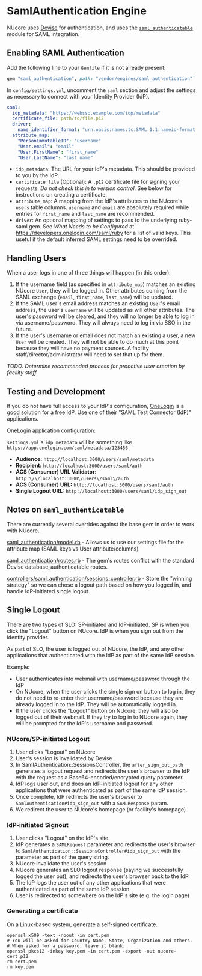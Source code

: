 # SamlAuthentication Engine

NUcore uses [Devise](https://github.com/plataformatec/devise) for authentication,
and uses the [`saml_authenticatable`](https://github.com/apokalipto/devise_saml_authenticatable)
module for SAML integration.

## Enabling SAML Authentication

Add the following line to your `Gemfile` if it is not already present:

```ruby
gem "saml_authentication", path: "vendor/engines/saml_authentication"`
```

In `config/settings.yml`, uncomment the `saml` section and adjust the settings
as necessary to connect with your Identity Provider (IdP).

```yaml
saml:
  idp_metadata: "https://websso.example.com/idp/metadata"
  certificate_file: path/to/file.p12
  driver:
    name_identifier_format: "urn:oasis:names:tc:SAML:1.1:nameid-format:unspecified"
  attribute_map:
    "PersonImmutableID": "username"
    "User.email": "email"
    "User.FirstName": "first_name"
    "User.LastName": "last_name"
```

* `idp_metadata`: The URL for your IdP's metadata. This should be provided to you by the IdP.
* `certificate_file` (Optional): A `.p12` certificate file for signing your requests.
  _Do not check this in to version control_. See below for instructions on creating
  a certificate.
* `attribute_map`: A mapping from the IdP's attributes to the NUcore's `users` table
  columns. `username` and `email` are absolutely required while entries for `first_name`
  and `last_name` are recommended.
* `driver`: An optional mapping of settings to pass to the underlying ruby-saml
  gem. See *What Needs to be Configured* at https://developers.onelogin.com/saml/ruby
  for a list of valid keys. This useful if the default inferred SAML settings
  need to be overrided.

## Handling Users

When a user logs in one of three things will happen (in this order):

1. If the username field (as specified in `attribute_map`) matches an existing
   NUcore `User`, they will be logged in. Other attributes coming from the SAML
   exchange (`email`, `first_name`, `last_name`) will be updated.
2. If the SAML user's email address matches an existing `User`'s email address,
   the user's `username` will be updated as will other attributes. The user's
   password will be cleared, and they will no longer be able to log in via
   username/password. They will always need to log in via SSO in the future.
3. If the user's username or email does not match an existing a user, a new `User`
   will be created. They will not be able to do much at this point because they
   will have no payment sources. A facility staff/director/administrator will need
   to set that up for them.

_TODO: Determine recommended process for proactive user creation by facility staff_

## Testing and Development

If you do not have full access to your IdP's configuration, [OneLogin](https://www.onelogin.com/)
is a good solution for a free IdP. Use one of their "SAML Test Connector (IdP)"
applications.

OneLogin application configuration:

`settings.yml`'s `idp_metadata` will be something like `https://app.onelogin.com/saml/metadata/123456`

* **Audience:** `http://localhost:3000/users/saml/metadata`
* **Recipient:** `http://localhost:3000/users/saml/auth`
* **ACS (Consumer) URL Validator:** `http:\/\/localhost:3000\/users\/saml\/auth`
* **ACS (Consumer) URL:** `http://localhost:3000/users/saml/auth`
* **Single Logout URL:** `http://localhost:3000/users/saml/idp_sign_out`

## Notes on `saml_authenticatable`

There are currently several overrides against the base gem in order to work with NUcore.

[saml_authentication/model.rb](lib/saml_authentication/model.rb) - Allows us to use
our settings file for the attribute map (SAML keys vs User attribute/columns)

[saml_authentication/routes.rb](lib/saml_authentication/routes.rb) - The gem's
routes conflict with the standard Devise database_authenticatable routes.

[controllers/saml_authentication/sessions_controller.rb](app/controllers/saml_authentication/sessions_controller.rb) - Store
the "winning strategy" so we can chose a logout path based on how you logged in, and handle IdP-initiated single logout.

## Single Logout

There are two types of SLO: SP-initiated and IdP-initiated. SP is when you click the "Logout" button
on NUcore. IdP is when you sign out from the identity provider.

As part of SLO, the user is logged out of NUcore, the IdP, and any other applications
that authenticated with the IdP as part of the same IdP session.

Example:
* User authenticates into webmail with username/password through the IdP
* On NUcore, when the user clicks the single sign on button to log in, they do not
  need to re-enter their username/password because they are already logged in to the IdP. They
  will be automatically logged in.
* If the user clicks the "Logout" button on NUcore, they will also be logged out of their
  webmail. If they try to log in to NUcore again, they will be prompted for the IdP's
  username and password.

### NUcore/SP-initiated Logout

1. User clicks "Logout" on NUcore
2. User's session is invalidated by Devise
3. In SamlAuthentication::SessionsController, the `after_sign_out_path` generates a logout request
   and redirects the user's browser to the IdP with the request as a Base64-encoded/encrypted query
   parameter.
4. IdP logs user out, and does an IdP-initiated logout for any other applications that were
   authenticated as part of the same IdP session.
5. Once complete, IdP redirects the user's browser to `SamlAuthentication#idp_sign_out` with a `SAMLResponse`
   param.
6. We redirect the user to NUcore's homepage (or facility's homepage)

### IdP-initiated Signout

1. User clicks "Logout" on the IdP's site
2. IdP generates a `SAMLRequest` parameter and redirects the user's browser to
   `SamlAuthentication::SessionsController#idp_sign_out` with the parameter as part
   of the query string.
3. NUcore invalidate the user's session
4. NUcore generates an SLO logout response (saying we successfully logged the user out),
   and redirects the user's browser back to the IdP.
5. The IdP logs the user out of any other applications that were authenticated as part of
   the same IdP session.
6. User is redirected to somewhere on the IdP's site (e.g. the login page)

### Generating a certificate

On a Linux-based system, generate a self-signed certificate.

```
openssl x509 -text -noout -in cert.pem
# You will be asked for Country Name, State, Organization and others.
# When asked for a password, leave it blank.
openssl pkcs12 -inkey key.pem -in cert.pem -export -out nucore-cert.p12
rm cert.pem
rm key.pem
```

